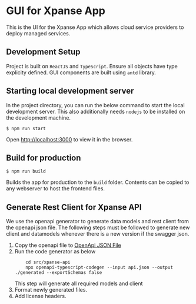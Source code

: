 # GUI for Xpanse App

This is the UI for the Xpanse App which allows cloud service providers to deploy managed services.

## Development Setup

Project is built on `ReactJS` and `TypeScript`. Ensure all objects have type explicity defined.
GUI components are built using `antd` library.

## Starting local development server

In the project directory, you can run the below command to start the local development server. This also additionally needs `nodejs` to be installed on the development machine.

```shell
$ npm run start
```

Open [http://localhost:3000](http://localhost:3000) to view it in the browser.

## Build for production

```shell
$ npm run build
```

Builds the app for production to the `build` folder. Contents can be copied to any webserver to host the frontend files.

## Generate Rest Client for Xpanse API

We use the openapi generator to generate data models and rest client from the openapi json file.
The following steps must be followed to generate new client and datamodels whenever there is a new version if the swagger json.

1. Copy the openapi file to [OpenApi JSON File](src/xpanse-api/api.json)
2. Run the code generator as below
    ```shell
        cd src/xpanse-api
        npx openapi-typescript-codegen --input api.json --output ./generated --exportSchemas false
    ```
    This step will generate all required models and client
3. Format newly generated files.
4. Add license headers.
